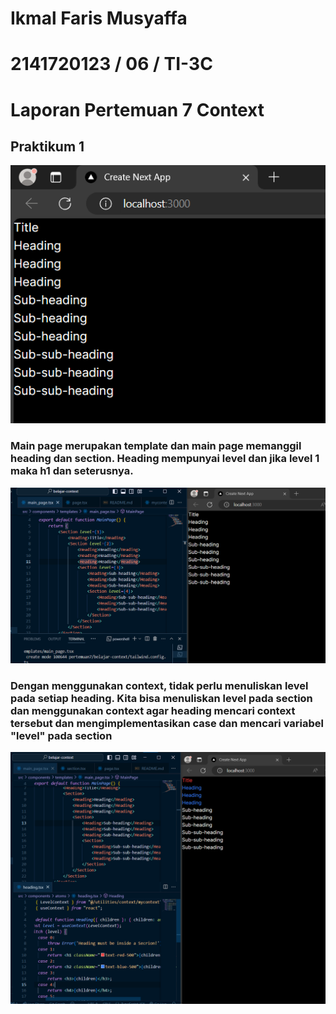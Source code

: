 # Ikmal Faris Musyaffa
# 2141720123 / 06 / TI-3C
# Laporan Pertemuan 7 Context

## Praktikum 1
![gambar](images/p1-1.png)
### Main page merupakan template dan main page memanggil heading dan section. Heading mempunyai level dan jika level 1 maka h1 dan seterusnya. 
![gambar](images/p1-2.png)
### Dengan menggunakan context, tidak perlu menuliskan level pada setiap heading. Kita bisa menuliskan level pada section dan menggunakan context agar heading mencari context tersebut dan mengimplementasikan case dan mencari variabel "level" pada section
![gambar](images/p1-4.png)
